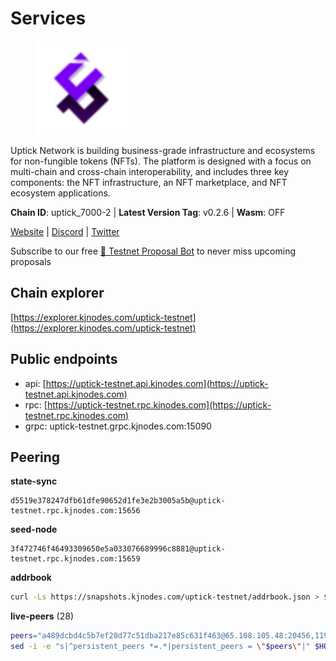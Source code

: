 # Services

<figure><img src="https://raw.githubusercontent.com/kj89/cosmos-images/main/logos/uptick.png" width="150" alt=""><figcaption></figcaption></figure>

Uptick Network is building business-grade infrastructure and  ecosystems for non-fungible tokens (NFTs). The platform is  designed with a focus on multi-chain and cross-chain interoperability,  and includes three key components: the NFT infrastructure, an NFT  marketplace, and NFT ecosystem applications.

**Chain ID**: uptick_7000-2 | **Latest Version Tag**: v0.2.6 | **Wasm**: OFF

[Website](https://uptick.network) | [Discord](https://discord.gg/UzeHS7fu5H) | [Twitter](https://twitter.com/uptickproject)



Subscribe to our free [🤖 Testnet Proposal Bot](https://t.me/kjnodes_testnet_proposal_bot) to never miss upcoming proposals


## Chain explorer
[https://explorer.kjnodes.com/uptick-testnet](https://explorer.kjnodes.com/uptick-testnet)

## Public endpoints

* api: [https://uptick-testnet.api.kjnodes.com](https://uptick-testnet.api.kjnodes.com)
* rpc: [https://uptick-testnet.rpc.kjnodes.com](https://uptick-testnet.rpc.kjnodes.com)
* grpc: uptick-testnet.grpc.kjnodes.com:15090

## Peering

**state-sync**

```text
d5519e378247dfb61dfe90652d1fe3e2b3005a5b@uptick-testnet.rpc.kjnodes.com:15656
```

**seed-node**

```text
3f472746f46493309650e5a033076689996c8881@uptick-testnet.rpc.kjnodes.com:15659
```

**addrbook**
```bash
curl -Ls https://snapshots.kjnodes.com/uptick-testnet/addrbook.json > $HOME/.uptickd/config/addrbook.json
```

**live-peers** (28)
```bash
peers="a489dcbd4c5b7ef20d77c51dba217e85c631f463@65.108.105.48:20456,11995495f726f4e4c2ab74862fdb30e87c167448@65.108.195.235:27656,52cdb51fe8692dea11de23b8c97c9d947a6eb1c2@51.222.44.116:10656,af5262526a0800a29a0a7194e1488a9fa62d0005@195.3.223.208:26656,1c66685cbf5c8dc0a739eb57c896d35eb2eed17c@65.109.50.106:28656,7849e4320385434b0828a3e0206a3b69767393f6@65.109.91.227:26656,0afb5ce897e69eec34fb32bf87f4a2f93f79e0b3@65.109.65.210:30656,d5519e378247dfb61dfe90652d1fe3e2b3005a5b@65.109.68.190:15656,b483acbcae7ccd1244f588144245e9d1124c3de5@88.99.56.200:26666,f296bfda3c0c3f46059c89d3ee02f3f11d95d00b@162.55.234.70:55056,e24bde7fe207160442fe6b93ee376a739def5757@51.222.248.153:26656,1bb6d67af0dd1d452e294e9df430d07bccefe502@185.215.167.241:26656,8eaa8bc68e79a3c9b2037f4f675985cdbb1657e4@65.109.136.251:26656,a0ba1a2b6caf31706d10d0ac8a456160c35dc9a0@38.242.208.19:26656,174a57a0d4b914b5a9823a5f3f47ae4b06d9809e@65.108.206.118:60956,311976ad49c9ebf23ebfe9cf5fa9ffffb924cfdb@23.88.5.169:15656,eb5a3112a64944e2bd701ff8aa99ab95209c6310@185.198.27.110:26656,7831b5c5cc90fa95ea99a0cea5d1ad07dfcc7b9c@185.245.183.187:26656,b9d3fe835ded0b93c39befad43fb3c4964ae740f@91.195.101.100:26656,878101ab9ad2402bfd700a3da58223778461c753@185.245.182.152:26656,2c952455a0e425081b54855091ab84c1fe73c4bc@65.108.231.124:10656,6a775f6034f64827a6220de07b1ad344284bbf51@194.163.155.84:46656,d8777278648d8fc93800692a8b96a7f104df4f9a@194.163.135.127:26656,7a4f1c0baa2ff31c02163fb658c4eb8d119193c7@95.214.52.173:18656,8ed9ffbd365e360804c6140e4906a5263c5b608a@116.203.157.163:10656,be823fc2f0e81ac3003ec20eba05bd963c0f3aac@95.217.4.62:26656,86f50af23369997882ca3988eabeba998b4f07cc@65.109.92.79:10656,b9e0210809b9dfc9cd299c6e83116d7fa45c6e27@65.109.68.93:46656"
sed -i -e "s|^persistent_peers *=.*|persistent_peers = \"$peers\"|" $HOME/.uptickd/config/config.toml
```
